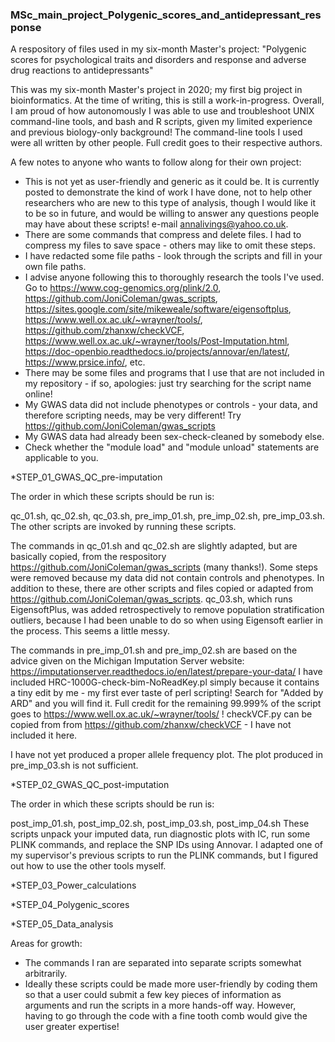 ### MSc_main_project_Polygenic_scores_and_antidepressant_response
A respository of files used in my six-month Master's project: "Polygenic scores for psychological traits and disorders and response and adverse drug reactions to antidepressants"

This was my six-month Master's project in 2020; my first big project in bioinformatics. At the time of writing, this is still a work-in-progress.
Overall, I am proud of how autonomously I was able to use and troubleshoot UNIX command-line tools, and bash and R scripts, given my limited experience and previous biology-only background! 
The command-line tools I used were all written by other people. Full credit goes to their respective authors.

A few notes to anyone who wants to follow along for their own project:

- This is not yet as user-friendly and generic as it could be. It is currently posted to demonstrate the kind of work I have done, not to help other researchers who are new to this type of analysis, though I would like it to be so in future, and would be willing to answer any questions people may have about these scripts! e-mail annalivings@yahoo.co.uk.
- There are some commands that compress and delete files. I had to compress my files to save space - others may like to omit these steps.
- I have redacted some file paths - look through the scripts and fill in your own file paths.
- I advise anyone following this to thoroughly research the tools I've used. Go to https://www.cog-genomics.org/plink/2.0, https://github.com/JoniColeman/gwas_scripts, https://sites.google.com/site/mikeweale/software/eigensoftplus, https://www.well.ox.ac.uk/~wrayner/tools/, https://github.com/zhanxw/checkVCF, https://www.well.ox.ac.uk/~wrayner/tools/Post-Imputation.html, https://doc-openbio.readthedocs.io/projects/annovar/en/latest/, https://www.prsice.info/, etc.
- There may be some files and programs that I use that are not included in my repository - if so, apologies: just try searching for the script name online!
- My GWAS data did not include phenotypes or controls - your data, and therefore scripting needs, may be very different! Try https://github.com/JoniColeman/gwas_scripts
- My GWAS data had already been sex-check-cleaned by somebody else.
- Check whether the "module load" and "module unload" statements are applicable to you.

*STEP_01_GWAS_QC_pre-imputation

The order in which these scripts should be run is:

qc_01.sh, qc_02.sh, qc_03.sh, pre_imp_01.sh, pre_imp_02.sh, pre_imp_03.sh. The other scripts are invoked by running these scripts.

The commands in qc_01.sh and qc_02.sh are slightly adapted, but are basically copied, from the respository https://github.com/JoniColeman/gwas_scripts (many thanks!). Some steps were removed because my data did not contain controls and phenotypes. 
In addition to these, there are other scripts and files copied or adapted from https://github.com/JoniColeman/gwas_scripts.
qc_03.sh, which runs EigensoftPlus, was added retrospectively to remove population stratification outliers, because I had been unable to do so when using Eigensoft earlier in the process. This seems a little messy.

The commands in pre_imp_01.sh and pre_imp_02.sh are based on the advice given on the Michigan Imputation Server website: https://imputationserver.readthedocs.io/en/latest/prepare-your-data/
I have included HRC-1000G-check-bim-NoReadKey.pl simply because it contains a tiny edit by me - my first ever taste of perl scripting! Search for "Added by ARD" and you will find it. Full credit for the remaining 99.999% of the script goes to https://www.well.ox.ac.uk/~wrayner/tools/ !
checkVCF.py can be copied from from https://github.com/zhanxw/checkVCF - I have not included it here.

I have not yet produced a proper allele frequency plot. The plot produced in pre_imp_03.sh is not sufficient.

*STEP_02_GWAS_QC_post-imputation

The order in which these scripts should be run is:

post_imp_01.sh, post_imp_02.sh, post_imp_03.sh, post_imp_04.sh
These scripts unpack your imputed data, run diagnostic plots with IC, run some PLINK commands, and replace the SNP IDs using Annovar. I adapted one of my supervisor's previous scripts to run the PLINK commands, but I figured out how to use the other tools myself.

*STEP_03_Power_calculations

*STEP_04_Polygenic_scores

*STEP_05_Data_analysis

Areas for growth:
- The commands I ran are separated into separate scripts somewhat arbitrarily.
- Ideally these scripts could be made more user-friendly by coding them so that a user could submit a few key pieces of information as arguments and run the scripts in a more hands-off way. However, having to go through the code with a fine tooth comb would give the user greater expertise!
